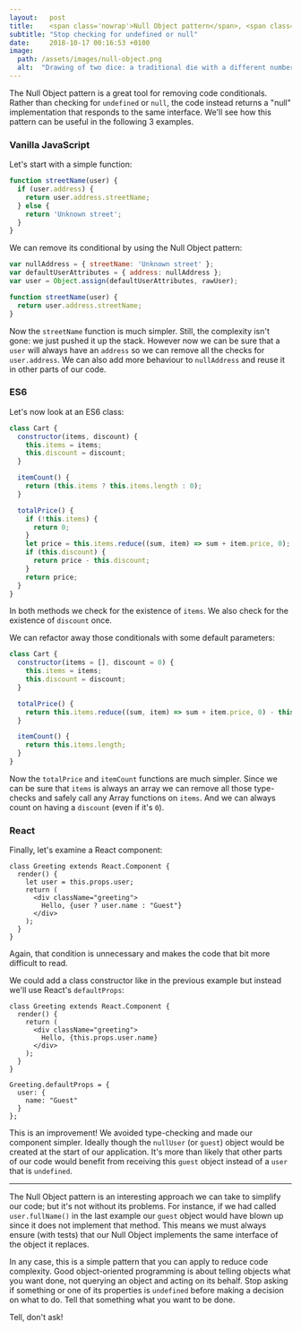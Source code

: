 ```yaml
---
layout:   post
title:    <span class='nowrap'>Null Object pattern</span>, <span class='nowrap'>ES6 default params</span> and <span class='nowrap'>React defaultProps</span>
subtitle: "Stop checking for undefined or null"
date:     2018-10-17 00:16:53 +0100
image:
  path: /assets/images/null-object.png
  alt:  "Drawing of two dice: a traditional die with a different number of dots from 1 to 6 on each face; and a die with 'NULL' written on each face."
---
```

The Null Object pattern is a great tool for removing code conditionals. Rather than checking for `undefined` or `null`, the code instead returns a "null" implementation that responds to the same interface. We'll see how this pattern can be useful in the following 3 examples.

### Vanilla JavaScript

Let's start with a simple function:
```javascript
function streetName(user) {
  if (user.address) {
    return user.address.streetName;
  } else {
    return 'Unknown street';
  }
}
```
We can remove its conditional by using the Null Object pattern:
```javascript
var nullAddress = { streetName: 'Unknown street' };
var defaultUserAttributes = { address: nullAddress };
var user = Object.assign(defaultUserAttributes, rawUser);

function streetName(user) {
  return user.address.streetName;
}
```
Now the `streetName` function is much simpler. Still, the complexity isn't gone: we just pushed it up the stack. However now we can be sure that a `user` will always have an `address` so we can remove all the checks for `user.address`. We can also add more behaviour to `nullAddress` and reuse it in other parts of our code.

### ES6

Let's now look at an ES6 class:
```javascript
class Cart {
  constructor(items, discount) {
    this.items = items;
    this.discount = discount;
  }

  itemCount() {
    return (this.items ? this.items.length : 0);
  }

  totalPrice() {
    if (!this.items) {
      return 0;
    }
    let price = this.items.reduce((sum, item) => sum + item.price, 0);
    if (this.discount) {
      return price - this.discount;
    }
    return price;
  }
}
```
In both methods we check for the existence of `items`.
We also check for the existence of `discount` once.

We can refactor away those conditionals with some default parameters:
```javascript
class Cart {
  constructor(items = [], discount = 0) {
    this.items = items;
    this.discount = discount;
  }

  totalPrice() {
    return this.items.reduce((sum, item) => sum + item.price, 0) - this.discount;
  }

  itemCount() {
    return this.items.length;
  }
}
```
Now the `totalPrice` and `itemCount` functions are much simpler. Since we can be sure that `items` is always an array we can remove all those type-checks and safely call any Array functions on `items`. And we can always count on having a `discount` (even if it's `0`).

### React

Finally, let's examine a React component:
```react
class Greeting extends React.Component {
  render() {
    let user = this.props.user;
    return (
      <div className="greeting">
        Hello, {user ? user.name : "Guest"}
      </div>
    );
  }
}
```
Again, that condition is unnecessary and makes the code that bit more difficult to read.

We could add a class constructor like in the previous example but instead we'll use React's `defaultProps`:
```react
class Greeting extends React.Component {
  render() {
    return (
      <div className="greeting">
        Hello, {this.props.user.name}
      </div>
    );
  }
}

Greeting.defaultProps = {
  user: {
    name: "Guest"
  }
};
```
This is an improvement! We avoided type-checking and made our component simpler.
Ideally though the `nullUser` (or `guest`) object would be created at the start of our application.
It's more than likely that other parts of our code would benefit from receiving this `guest` object instead of a `user` that is `undefined`.

---

The Null Object pattern is an interesting approach we can take to simplify our code; but it's not without its problems. For instance, if we had called `user.fullName()` in the last example our `guest` object would have blown up since it does not implement that method. This means we must always ensure (with tests) that our Null Object implements the same interface of the object it replaces.

In any case, this is a simple pattern that you can apply to reduce code complexity. Good object-oriented programming is about telling objects what you want done, not querying an object and acting on its behalf. Stop asking if something or one of its properties is `undefined` before making a decision on what to do. Tell that something what you want to be done.

Tell, don't ask!
